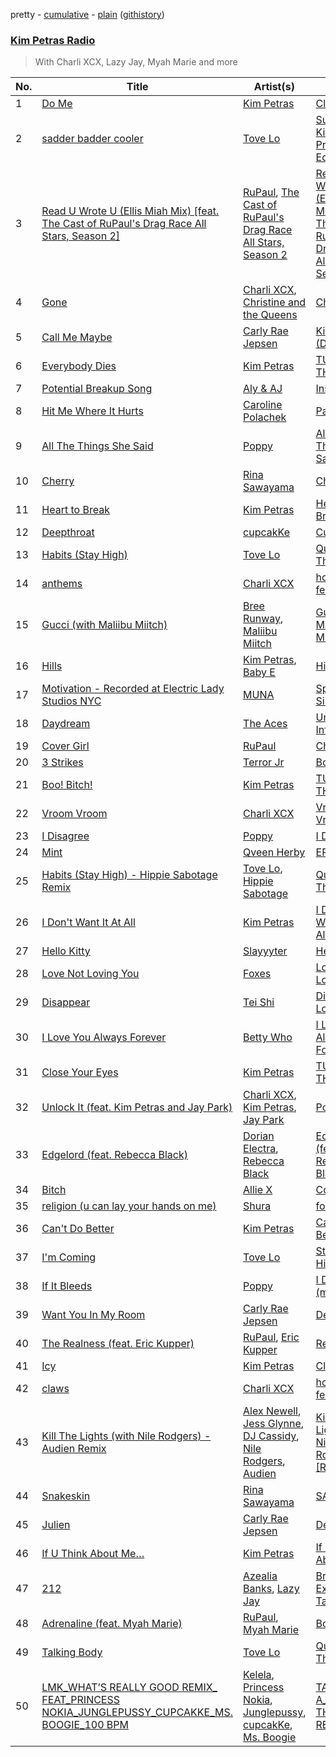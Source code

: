pretty - [cumulative](https://github.com/catzs/spotify-playlist-archive/blob/master/playlists/cumulative/Kim%20Petras%20Radio.md) - [plain](https://github.com/catzs/spotify-playlist-archive/blob/master/playlists/plain/37i9dQZF1E4AmdoYf3abXY) ([githistory](https://github.githistory.xyz/catzs/spotify-playlist-archive/blob/master/playlists/plain/37i9dQZF1E4AmdoYf3abXY))

### [Kim Petras Radio](https://open.spotify.com/playlist/37i9dQZF1E4AmdoYf3abXY)

> With Charli XCX, Lazy Jay, Myah Marie and more

| No. | Title | Artist(s) | Album | Length |
|---|---|---|---|---|
| 1 | [Do Me](https://open.spotify.com/track/7xPzc46jIlrvO5gzazcWMy) | [Kim Petras](https://open.spotify.com/artist/3Xt3RrJMFv5SZkCfUE8C1J) | [Clarity](https://open.spotify.com/album/3IcJmQcFPkitObupYRNgd7) | 3:32 |
| 2 | [sadder badder cooler](https://open.spotify.com/track/0T5eWUavIN647AcUFXfZve) | [Tove Lo](https://open.spotify.com/artist/4NHQUGzhtTLFvgF5SZesLK) | [Sunshine Kitty (Paw Prints Edition)](https://open.spotify.com/album/48I4Jtcqu5K5jZWadn035d) | 2:51 |
| 3 | [Read U Wrote U (Ellis Miah Mix) [feat. The Cast of RuPaul's Drag Race All Stars, Season 2]](https://open.spotify.com/track/40fX0BlY8HRW9vtzFuKutC) | [RuPaul](https://open.spotify.com/artist/2SdOKxC1sSxEyv8JYERaNe), [The Cast of RuPaul's Drag Race All Stars, Season 2](https://open.spotify.com/artist/5JMrEiE5RsXLlTLexbQqe2) | [Read U Wrote U (Ellis Miah Mix) [feat. The Cast of RuPaul's Drag Race All Stars, Season 2]](https://open.spotify.com/album/2oV9XhduLLzxul02gwQ2be) | 5:22 |
| 4 | [Gone](https://open.spotify.com/track/1yUJK3qxPiFiPeAG2gLfuW) | [Charli XCX](https://open.spotify.com/artist/25uiPmTg16RbhZWAqwLBy5), [Christine and the Queens](https://open.spotify.com/artist/04vj3iPUiVh5melWr0w3xT) | [Charli](https://open.spotify.com/album/386IqvSuljaZsMjwDGGdLj) | 4:06 |
| 5 | [Call Me Maybe](https://open.spotify.com/track/3TGRqZ0a2l1LRblBkJoaDx) | [Carly Rae Jepsen](https://open.spotify.com/artist/6sFIWsNpZYqfjUpaCgueju) | [Kiss (Deluxe)](https://open.spotify.com/album/29blfJv8AddJrjuG3DpE13) | 3:13 |
| 6 | [Everybody Dies](https://open.spotify.com/track/3VAkcDXB54Z4GSGbHPU707) | [Kim Petras](https://open.spotify.com/artist/3Xt3RrJMFv5SZkCfUE8C1J) | [TURN OFF THE LIGHT](https://open.spotify.com/album/1DHYrQEevTTen4mqPgaxfH) | 3:24 |
| 7 | [Potential Breakup Song](https://open.spotify.com/track/11dxtPJKR4E0wlSr0A0t47) | [Aly & AJ](https://open.spotify.com/artist/5wugb0kaq0J6nyQ5Xgd17i) | [Insomniatic](https://open.spotify.com/album/4TOOGDpJ9KQ8EM84TC4qj6) | 3:39 |
| 8 | [Hit Me Where It Hurts](https://open.spotify.com/track/2wcrQZ7ZJolYEfIaPP9yL4) | [Caroline Polachek](https://open.spotify.com/artist/4Ge8xMJNwt6EEXOzVXju9a) | [Pang](https://open.spotify.com/album/4ClyeVlAKJJViIyfVW0yQD) | 3:04 |
| 9 | [All The Things She Said](https://open.spotify.com/track/0je6JQMhrkDF8aPSHcQ1r2) | [Poppy](https://open.spotify.com/artist/5mlbvTfWUOfDrUIK6dkNzv) | [All The Things She Said](https://open.spotify.com/album/4z0TlDkmTebNWs0HdTN4cw) | 3:41 |
| 10 | [Cherry](https://open.spotify.com/track/36RGU7buus2UUtrPZ78hkR) | [Rina Sawayama](https://open.spotify.com/artist/2KEqzdPS7M5YwGmiuPTdr5) | [Cherry](https://open.spotify.com/album/07wf8AuTUtfUR9MlopkRBM) | 3:25 |
| 11 | [Heart to Break](https://open.spotify.com/track/2Cu5ExXidcoE4vF5hIYict) | [Kim Petras](https://open.spotify.com/artist/3Xt3RrJMFv5SZkCfUE8C1J) | [Heart to Break](https://open.spotify.com/album/4HbNtklEO6XJv638wZ1MZg) | 3:45 |
| 12 | [Deepthroat](https://open.spotify.com/track/5cXtT63OTadsjqfRkm5Dwd) | [cupcakKe](https://open.spotify.com/artist/76SlrtEaq2oViRXulxjfuM) | [Cum Cake](https://open.spotify.com/album/5ATRiVbJcsarm1ndaI0DY9) | 3:19 |
| 13 | [Habits (Stay High)](https://open.spotify.com/track/14OxJlLdcHNpgsm4DRwDOB) | [Tove Lo](https://open.spotify.com/artist/4NHQUGzhtTLFvgF5SZesLK) | [Queen Of The Clouds](https://open.spotify.com/album/47C7w4o1resDhr7jvYEpxE) | 3:29 |
| 14 | [anthems](https://open.spotify.com/track/2ljvO8ZpKFMT3HXwCjW4Yw) | [Charli XCX](https://open.spotify.com/artist/25uiPmTg16RbhZWAqwLBy5) | [how i'm feeling now](https://open.spotify.com/album/3a9qH2VEsSiOZvMrjaS0Nu) | 2:51 |
| 15 | [Gucci (with Maliibu Miitch)](https://open.spotify.com/track/1ukol6ChYGXUrGaBTrAs4B) | [Bree Runway](https://open.spotify.com/artist/58hqTaCiqGrMsNmmm3qL7w), [Maliibu Miitch](https://open.spotify.com/artist/5J1JcdYCPj44YKz6kVA5wx) | [Gucci (with Maliibu Miitch)](https://open.spotify.com/album/10PTninRbAexjFF00kGztj) | 3:01 |
| 16 | [Hills](https://open.spotify.com/track/3qU4w55KUa3jKFxT3xXqLu) | [Kim Petras](https://open.spotify.com/artist/3Xt3RrJMFv5SZkCfUE8C1J), [Baby E](https://open.spotify.com/artist/3AhRH2q3GOnk8r1ZPHBnRM) | [Hills](https://open.spotify.com/album/3BZYTX0z4ifXHXRDvQgoLJ) | 3:59 |
| 17 | [Motivation - Recorded at Electric Lady Studios NYC](https://open.spotify.com/track/6vFifFwgq4Z3csFE6zi9Fd) | [MUNA](https://open.spotify.com/artist/6xdRb2GypJ7DqnWAI2mHGn) | [Spotify Singles](https://open.spotify.com/album/7xPNSOtnXFMOsTnvQrLeXH) | 3:26 |
| 18 | [Daydream](https://open.spotify.com/track/26ZCR1Zd74fvBJvH1o1rbx) | [The Aces](https://open.spotify.com/artist/2AmfMGi3WZMxqFDHissIAe) | [Under My Influence](https://open.spotify.com/album/0KPgrwFMQKpRaBcmeLg1Rw) | 2:30 |
| 19 | [Cover Girl](https://open.spotify.com/track/7jman10UPhzhtOOqZLjSsh) | [RuPaul](https://open.spotify.com/artist/2SdOKxC1sSxEyv8JYERaNe) | [Champion](https://open.spotify.com/album/3ExxyWO7DdCsNlYDuoIP8b) | 2:58 |
| 20 | [3 Strikes](https://open.spotify.com/track/1mZF9TEc7gpw7by7NCZSKr) | [Terror Jr](https://open.spotify.com/artist/5QatamYwvUTOmMHW6WA0AG) | [Bop City](https://open.spotify.com/album/5hejwRvyklqZbpNfkAMjff) | 2:55 |
| 21 | [Boo! Bitch!](https://open.spotify.com/track/39QqFKem61oSsFjC21agiv) | [Kim Petras](https://open.spotify.com/artist/3Xt3RrJMFv5SZkCfUE8C1J) | [TURN OFF THE LIGHT](https://open.spotify.com/album/1DHYrQEevTTen4mqPgaxfH) | 1:21 |
| 22 | [Vroom Vroom](https://open.spotify.com/track/5hyq3LBlCfjRQAFkdQwe8o) | [Charli XCX](https://open.spotify.com/artist/25uiPmTg16RbhZWAqwLBy5) | [Vroom Vroom EP](https://open.spotify.com/album/261QvR3MgGdyL2HyYIlgfd) | 3:13 |
| 23 | [I Disagree](https://open.spotify.com/track/5E09pgezFesGrk4ZL9T2cc) | [Poppy](https://open.spotify.com/artist/5mlbvTfWUOfDrUIK6dkNzv) | [I Disagree](https://open.spotify.com/album/4LgpVx8efQT7SRXGRq5Tze) | 3:13 |
| 24 | [Mint](https://open.spotify.com/track/2cBsRp8JD9XZV573ua5ONi) | [Qveen Herby](https://open.spotify.com/artist/4o4tLTIJ3eWMFerz73atcT) | [EP 6](https://open.spotify.com/album/0Yzow7aZwWazhSRZvyzyy4) | 2:58 |
| 25 | [Habits (Stay High) - Hippie Sabotage Remix](https://open.spotify.com/track/62N2JSA0jHmSH7Va9t7hIf) | [Tove Lo](https://open.spotify.com/artist/4NHQUGzhtTLFvgF5SZesLK), [Hippie Sabotage](https://open.spotify.com/artist/4dM6NDYSfLcspt8GLoT5aE) | [Queen Of The Clouds](https://open.spotify.com/album/47C7w4o1resDhr7jvYEpxE) | 4:18 |
| 26 | [I Don't Want It At All](https://open.spotify.com/track/4qexD6ObR5nzpFJNpvQxIr) | [Kim Petras](https://open.spotify.com/artist/3Xt3RrJMFv5SZkCfUE8C1J) | [I Don't Want It At All](https://open.spotify.com/album/6rx35EFa5H8vMAlva3T95C) | 4:10 |
| 27 | [Hello Kitty](https://open.spotify.com/track/2EZHO9OoxZoaBs669GtWZv) | [Slayyyter](https://open.spotify.com/artist/4QM5QCHicznALtX885CnZC) | [Hello Kitty](https://open.spotify.com/album/4cbs7e96BjbFaKqafPA8ZR) | 2:59 |
| 28 | [Love Not Loving You](https://open.spotify.com/track/1VSsfA5Z37dSNPqiK5dxmM) | [Foxes](https://open.spotify.com/artist/7qRll6DYV06u2VuRPAVqug) | [Love Not Loving You](https://open.spotify.com/album/0rOYs1ImwkyIJQcfJJFTSo) | 3:34 |
| 29 | [Disappear](https://open.spotify.com/track/3l2Tof2jle63mkRXF8MH89) | [Tei Shi](https://open.spotify.com/artist/1xcMOgFUM1IYZE22YjCvsL) | [Die 4 Ur Love](https://open.spotify.com/album/0jO4fXVHqEh3J1OgCfkxoi) | 2:59 |
| 30 | [I Love You Always Forever](https://open.spotify.com/track/1p6rk9R8SCum97WnvGNt6O) | [Betty Who](https://open.spotify.com/artist/0t3QQl52F463sxGXb1ckhB) | [I Love You Always Forever](https://open.spotify.com/album/3hB9OJw377uPbysIRkNjfF) | 3:42 |
| 31 | [Close Your Eyes](https://open.spotify.com/track/0mkIQ3ejQQyrCzkEoDqcgm) | [Kim Petras](https://open.spotify.com/artist/3Xt3RrJMFv5SZkCfUE8C1J) | [TURN OFF THE LIGHT](https://open.spotify.com/album/1DHYrQEevTTen4mqPgaxfH) | 3:55 |
| 32 | [Unlock It (feat. Kim Petras and Jay Park)](https://open.spotify.com/track/3qGHAKgjQruzj6doKkyEb5) | [Charli XCX](https://open.spotify.com/artist/25uiPmTg16RbhZWAqwLBy5), [Kim Petras](https://open.spotify.com/artist/3Xt3RrJMFv5SZkCfUE8C1J), [Jay Park](https://open.spotify.com/artist/4XDi67ZENZcbfKnvMnTYsI) | [Pop 2](https://open.spotify.com/album/2HIwUmdxEl7SeWa1ndH5wC) | 3:52 |
| 33 | [Edgelord (feat. Rebecca Black)](https://open.spotify.com/track/7zBg4D54nRnWYiujlR6FKe) | [Dorian Electra](https://open.spotify.com/artist/202HZzqKvPsMHcbwnDZx7u), [Rebecca Black](https://open.spotify.com/artist/3Vl9fyKMIdLMswk8ai3mm9) | [Edgelord (feat. Rebecca Black)](https://open.spotify.com/album/16IVRaTjmDibmjWyKhLhPw) | 2:10 |
| 34 | [Bitch](https://open.spotify.com/track/1CVQ8euBNROz7KDPeNqwWE) | [Allie X](https://open.spotify.com/artist/0wnYgCeP013HkKoOyC5V32) | [Collxtion I](https://open.spotify.com/album/2vRvnMqmqw8DUpUEVEynXt) | 3:27 |
| 35 | [religion (u can lay your hands on me)](https://open.spotify.com/track/3sPpFnxfeb2grY6cH9JYk9) | [Shura](https://open.spotify.com/artist/1qpR5mURxk3d8f6mww6uKT) | [forevher](https://open.spotify.com/album/336iT9Zlon2t5PozcmH8Hu) | 4:07 |
| 36 | [Can't Do Better](https://open.spotify.com/track/53lveCNzCpilUp0GxU3cZ1) | [Kim Petras](https://open.spotify.com/artist/3Xt3RrJMFv5SZkCfUE8C1J) | [Can't Do Better](https://open.spotify.com/album/0HMtfPqZuR2dC3AQc5ukCq) | 3:08 |
| 37 | [I'm Coming](https://open.spotify.com/track/4C6EPWGYM3K3IIv4xzPL2X) | [Tove Lo](https://open.spotify.com/artist/4NHQUGzhtTLFvgF5SZesLK) | [Studio It’s Hits](https://open.spotify.com/album/7drDl79PNee5k9jR4R0EOr) | 3:16 |
| 38 | [If It Bleeds](https://open.spotify.com/track/0gDl6GqrbiK6340HzBRuAw) | [Poppy](https://open.spotify.com/artist/5mlbvTfWUOfDrUIK6dkNzv) | [I Disagree (more)](https://open.spotify.com/album/0jTjzLGg15C48CJEfZ9pFJ) | 2:41 |
| 39 | [Want You In My Room](https://open.spotify.com/track/6cDPJqKw8PUBw5SigKszrL) | [Carly Rae Jepsen](https://open.spotify.com/artist/6sFIWsNpZYqfjUpaCgueju) | [Dedicated](https://open.spotify.com/album/25it7uSpNFuRoD6uNc0Tfu) | 2:46 |
| 40 | [The Realness (feat. Eric Kupper)](https://open.spotify.com/track/1oSUTFfnEwftOTRxpLKWOY) | [RuPaul](https://open.spotify.com/artist/2SdOKxC1sSxEyv8JYERaNe), [Eric Kupper](https://open.spotify.com/artist/2ATkDceAaeLUkxPnJPHGkz) | [Realness](https://open.spotify.com/album/0K3AROBOn8bwPWw08R5EL1) | 3:25 |
| 41 | [Icy](https://open.spotify.com/track/5uVRkwOe3DGXxeLhEXhonQ) | [Kim Petras](https://open.spotify.com/artist/3Xt3RrJMFv5SZkCfUE8C1J) | [Clarity](https://open.spotify.com/album/3IcJmQcFPkitObupYRNgd7) | 3:09 |
| 42 | [claws](https://open.spotify.com/track/7Dexi5Z2IowCkHrnzlWysc) | [Charli XCX](https://open.spotify.com/artist/25uiPmTg16RbhZWAqwLBy5) | [how i'm feeling now](https://open.spotify.com/album/3a9qH2VEsSiOZvMrjaS0Nu) | 2:29 |
| 43 | [Kill The Lights (with Nile Rodgers) - Audien Remix](https://open.spotify.com/track/4iCKHGl4ij4YMwFrUZLGEQ) | [Alex Newell](https://open.spotify.com/artist/2vGaSKEDFsVPBgcnGxqlBN), [Jess Glynne](https://open.spotify.com/artist/4ScCswdRlyA23odg9thgIO), [DJ Cassidy](https://open.spotify.com/artist/1xLOb1CC0N70wA28T7Q5uE), [Nile Rodgers](https://open.spotify.com/artist/3yDIp0kaq9EFKe07X1X2rz), [Audien](https://open.spotify.com/artist/4xnMDfgEmXZEEDdITKcGuE) | [Kill The Lights (with Nile Rodgers) [Remixes]](https://open.spotify.com/album/3H2mPBmypuqKI2nLeVhLER) | 3:44 |
| 44 | [Snakeskin](https://open.spotify.com/track/6c3qhnJnDalbbgC7CAijbn) | [Rina Sawayama](https://open.spotify.com/artist/2KEqzdPS7M5YwGmiuPTdr5) | [SAWAYAMA](https://open.spotify.com/album/3stadz88XVpHcXnVYMHc4J) | 3:12 |
| 45 | [Julien](https://open.spotify.com/track/5ovKXoPXsaCydETxiqbt80) | [Carly Rae Jepsen](https://open.spotify.com/artist/6sFIWsNpZYqfjUpaCgueju) | [Dedicated](https://open.spotify.com/album/25it7uSpNFuRoD6uNc0Tfu) | 3:54 |
| 46 | [If U Think About Me…](https://open.spotify.com/track/0IiU0lO7o23MeSRGqTgfDD) | [Kim Petras](https://open.spotify.com/artist/3Xt3RrJMFv5SZkCfUE8C1J) | [If U Think About Me…](https://open.spotify.com/album/4x9YWQi1spxEIB7EQCEMsT) | 3:28 |
| 47 | [212](https://open.spotify.com/track/16EMONl2vH3rt9f4ehTG8g) | [Azealia Banks](https://open.spotify.com/artist/7gRhy3MIPHQo5CXYfWaw9I), [Lazy Jay](https://open.spotify.com/artist/4vUAD0POkGvO6J9c9hv6qR) | [Broke with Expensive Taste](https://open.spotify.com/album/6ptPMZzScoFqSVfzph6m9B) | 3:24 |
| 48 | [Adrenaline (feat. Myah Marie)](https://open.spotify.com/track/1gM6c6WMFnzdzKuR4L9WWf) | [RuPaul](https://open.spotify.com/artist/2SdOKxC1sSxEyv8JYERaNe), [Myah Marie](https://open.spotify.com/artist/2bhKoNWwiNLxvkd1ynM8pV) | [Born Naked](https://open.spotify.com/album/3stAjHtCDSCavGtkxzvYE7) | 4:32 |
| 49 | [Talking Body](https://open.spotify.com/track/2tpfxAXiI52znho4WE3XFA) | [Tove Lo](https://open.spotify.com/artist/4NHQUGzhtTLFvgF5SZesLK) | [Queen Of The Clouds](https://open.spotify.com/album/1teQxZPWNILIowWpQA6qfm) | 3:58 |
| 50 | [LMK_WHAT’S REALLY GOOD REMIX_ FEAT_PRINCESS NOKIA_JUNGLEPUSSY_CUPCAKKE_MS. BOOGIE_100 BPM](https://open.spotify.com/track/1q5h9UkGVYVoec4ydU9P0d) | [Kelela](https://open.spotify.com/artist/1U0sIzpRtDkvu1hXXzxh60), [Princess Nokia](https://open.spotify.com/artist/6lay1nwbE6hTx1jivysUAL), [Junglepussy](https://open.spotify.com/artist/6atGQM99IrRfUefJFore1B), [cupcakKe](https://open.spotify.com/artist/76SlrtEaq2oViRXulxjfuM), [Ms. Boogie](https://open.spotify.com/artist/6E8343mwYf03Z5kGxZoRVt) | [TAKE ME A_PART, THE REMIXES](https://open.spotify.com/album/00bR0PfkGVAizXpN05DYrs) | 5:20 |